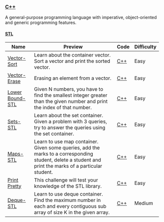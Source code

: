 
### [C++](https://www.hackerrank.com/domains/cpp)
A general-purpose programming language with imperative, object-oriented and generic programming features.


#### [STL](https://www.hackerrank.com/domains/cpp/stl)

Name | Preview | Code | Difficulty
---- | ------- | ---- | ----------
[Vector-Sort](https://www.hackerrank.com/challenges/vector-sort)|Learn about the container vector. Sort a vector and print the sorted vector.|[C++](vector-sort.cpp)|Easy
[Vector-Erase](https://www.hackerrank.com/challenges/vector-erase)|Erasing an element from a vector.|[C++](vector-erase.cpp)|Easy
[Lower Bound-STL](https://www.hackerrank.com/challenges/cpp-lower-bound)|Given N numbers, you have to find the smallest integer greater than the given number and print the index of that number.|[C++](cpp-lower-bound.cpp)|Easy
[Sets-STL](https://www.hackerrank.com/challenges/cpp-sets)|Learn about the set container. Given a problem with 3 queries, try to answer the queries using the set container.|[C++](cpp-sets.cpp)|Easy
[Maps-STL](https://www.hackerrank.com/challenges/cpp-maps)|Learn to use map container. Given some queries, add the marks to a corresponding student, delete a student  and print the marks of a particular student.|[C++](cpp-maps.cpp)|Easy
[Print Pretty](https://www.hackerrank.com/challenges/prettyprint)|This challenge will test your knowledge of the STL <iomanip> library.|[C++](prettyprint.cpp)|Easy
[Deque-STL](https://www.hackerrank.com/challenges/deque-stl)|Learn to use deque container. Find the maximum number in each and every contiguous sub array of size K in the given array.|[C++](deque-stl.cpp)|Medium

